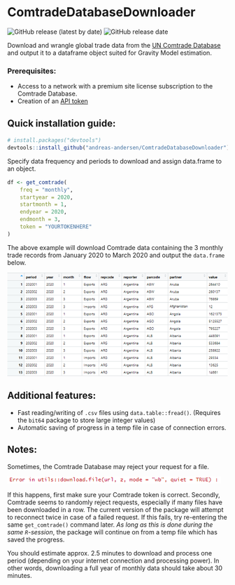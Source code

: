 # ComtradeDatabaseDownloader

![GitHub release (latest by date)](https://img.shields.io/github/v/release/andreas-andersen/ComtradeDatabaseDownloader?label=last%20version)
![GitHub release date](https://img.shields.io/github/release-date/andreas-andersen/ComtradeDatabaseDownloader)

Download and wrangle global trade data from the 
[UN Comtrade Database](https://comtrade.un.org/) and output it to a dataframe 
object suited for Gravity Model estimation.

### Prerequisites:

- Access to a network with a premium site license subscription to the Comtrade
Database.
- Creation of an [API token](https://comtrade.un.org/api/swagger/ui/index\#/Auth)

## Quick installation guide:

``` r
# install.packages("devtools")
devtools::install_github("andreas-andersen/ComtradeDatabaseDownloader")
```

Specify data frequency and periods to download and assign data.frame to an 
object.

``` r
df <- get_comtrade(
    freq = "monthly",
    startyear = 2020,
    startmonth = 1,
    endyear = 2020,
    endmonth = 3,
    token = "YOURTOKENHERE"
)
```

The above example will download Comtrade data containing the 3 monthly 
trade records from January 2020 to March 2020 and output the `data.frame` below.

![Output data.frame](img/illustration_dataframe.png?raw=true "Output data.frame")

## Additional features:

- Fast reading/writing of `.csv` files using `data.table::fread()`. (Requires 
the `bit64` package to store large integer values)
- Automatic saving of progress in a temp file in case of connection errors.

## Notes:

Sometimes, the Comtrade Database may reject your request for a file. 

![Error](img/illustration_error.png?raw=true "Error")

If this happens, first make sure your Comtrade token is correct. Secondly, 
Comtrade seems to randomly reject requests, especially if many files have been 
downloaded in a row. The current version of the package will attempt to 
reconnect twice in case of a failed request. If this fails, try re-entering 
the same `get_comtrade()` command later. _As long as this is done 
during the same `R`-session_, the package will continue on from a temp file 
which has saved the progress. 

You should estimate approx. 2.5 minutes to download and process one period
(depending on your internet connection and processing power). In other words, 
downloading a full year of monthly data should take about 30 minutes.
